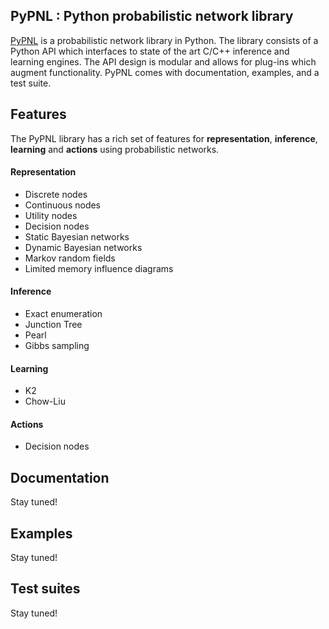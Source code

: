## PyPNL : Python probabilistic network library

[PyPNL](https://github.com/ValueFromData/PyPNL) is a probabilistic network
library in Python. The library consists of a Python API which interfaces to
state of the art C/C++ inference and learning engines. The API design is modular and allows for plug-ins which augment functionality. PyPNL comes with documentation, examples, and a test suite.

## Features

The PyPNL library has a rich set of features for **representation**, **inference**, **learning** and **actions** using probabilistic networks. 

#### Representation

- Discrete nodes
- Continuous nodes
- Utility nodes
- Decision nodes
- Static Bayesian networks
- Dynamic Bayesian networks
- Markov random fields
- Limited memory influence diagrams

#### Inference

- Exact enumeration 
- Junction Tree
- Pearl
- Gibbs sampling

#### Learning

- K2
- Chow-Liu

#### Actions

- Decision nodes

## Documentation

Stay tuned!


## Examples

Stay tuned!


## Test suites

Stay tuned!

